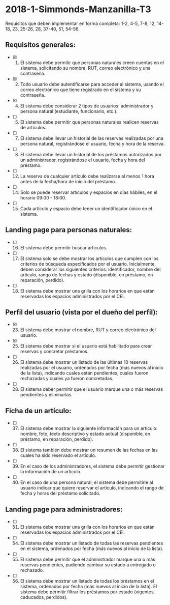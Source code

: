 # 2018-1-Simmonds-Manzanilla-T3

Requisitos que deben implementar en forma completa: 1-2, 4-5, 7-8, 12, 14-18, 23, 25-26, 28, 37-40, 51, 54-56.

## Requisitos generales:

- [x] 1. El sistema debe permitir que personas naturales creen cuentas en el sistema,
  solicitando su nombre, RUT, correo electrónico y una contraseña.

- [x] 2. Todo usuario debe autentificarse para acceder al sistema, usando el correo
  electrónico que tiene registrado en el sistema y su contraseña.

- [x] 4. El sistema debe considerar 2 tipos de usuarios: administrador y persona natural
  (estudiante, funcionario, etc.).

- [ ] 5. El sistema debe permitir que personas naturales realicen reservas de artículos.

- [ ] 7. El sistema debe llevar un historial de las reservas realizadas por una persona
  natural, registrándose el usuario, fecha y hora de la reserva.

- [ ] 8. El sistema debe llevar un historial de los préstamos autorizados por un
  administrador, registrándose el usuario, fecha y hora del préstamo.

- [ ] 12. La reserva de cualquier artículo debe realizarse al menos 1 hora antes de la
  fecha/hora de inicio del préstamo.

- [ ] 14. Solo se puede reservar artículos y espacios en días hábiles, en el horario 09:00 -
  18:00.

- [ ] 15. Cada artículo y espacio debe tener un identificador único en el sistema.


## Landing page para personas naturales:

- [ ] 16. El sistema debe permitir buscar artículos.

- [ ] 17. El sistema solo se debe mostrar los artículos que cumplen con los criterios de
  búsqueda especificados por el usuario. Inicialmente, deben considerar los
  siguientes criterios: identificador, nombre del artículo, rango de fechas y estado
  (disponible, en préstamo, en reparación, perdido).

- [ ] 18. El sistema debe mostrar una grilla con los horarios en que están reservadas los
  espacios administrados por el CEI.

## Perfil del usuario (vista por el dueño del perfil):

- [x] 23. El sistema debe mostrar el nombre, RUT y correo electrónico del usuario.

- [x] 25. El sistema debe mostrar si el usuario está habilitado para crear reservas y
  concretar préstamos.

- [ ] 26. El sistema debe mostrar un listado de las últimas 10 reservas realizadas por el
  usuario, ordenados por fecha (más nuevos al inicio de la lista), indicando cuales
  están pendientes, cuales fueron rechazadas y cuales ya fueron concretadas.  

- [ ] 28. El sistema deber permitir que el usuario marque una o más reservas pendientes
  y eliminarlas.

## Ficha de un artículo:

- [ ] 37. El sistema debe mostrar la siguiente información para un artículo: nombre, foto,
  texto descriptivo y estado actual (disponible, en préstamo, en reparación,
  perdido).

- [ ] 38. El sistema también debe mostrar un resumen de las fechas en las cuales ha sido
  reservado el artículo.

- [ ] 39. En el caso de los administradores, el sistema debe permitir gestionar la
  información de un artículo.

- [ ] 40. En el caso de una persona natural, el sistema debe permitirle al usuario indicar
  que quiere reservar el artículo, indicando el rango de fecha y horas del préstamo
  solicitado.

## Landing page para administradores:

- [ ] 51. El sistema debe mostrar una grilla con los horarios en que están reservadas los
  espacios administrados por el CEI.  

- [ ] 54. El sistema debe mostrar un listado de todas las reservas pendientes en el
  sistema, ordenados por fecha (más nuevos al inicio de la lista).

- [ ] 55. El sistema debe permitir que el administrador marque una o más reservas
  pendientes, pudiendo cambiar su estado a entregado o rechazado.

- [ ] 56. El sistema debe mostrar un listado de todas los préstamos en el sistema,
  ordenados por fecha (más nuevos al inicio de la lista). El sistema debe permitir
  filtrar los préstamos por estado (vigentes, caducados, perdidos).
